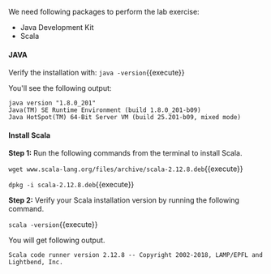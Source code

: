 We need following packages to perform the lab exercise: 
- Java Development Kit
- Scala


#### JAVA
Verify the installation with: `java -version`{{execute}} 

You'll see the following output:

```
java version "1.8.0_201"
Java(TM) SE Runtime Environment (build 1.8.0_201-b09)
Java HotSpot(TM) 64-Bit Server VM (build 25.201-b09, mixed mode)
```


#### Install Scala

**Step 1:** Run the following commands from the terminal to install Scala.

`wget www.scala-lang.org/files/archive/scala-2.12.8.deb`{{execute}}

`dpkg -i scala-2.12.8.deb`{{execute}}


**Step 2:** Verify your Scala installation version by running the following command.
 
`scala -version`{{execute}}

You will get following output.

```
Scala code runner version 2.12.8 -- Copyright 2002-2018, LAMP/EPFL and Lightbend, Inc.
```
